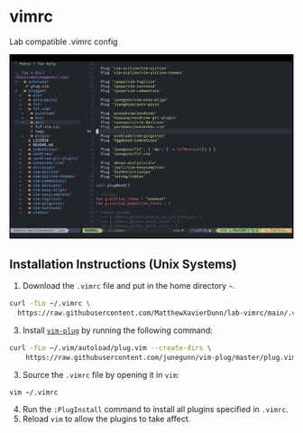 # vimrc
Lab compatible .vimrc config

![lab vimrc screenshot](/lab-vimrc.png)

## Installation Instructions (Unix Systems)

1. Download the `.vimrc` file and put in the home directory `~`.
```bash
curl -fLo ~/.vimrc \
  https://raw.githubusercontent.com/MatthewXavierDunn/lab-vimrc/main/.vimrc
```
3. Install [`vim-plug`](https://github.com/junegunn/vim-plug) by running the following command:
```bash
curl -fLo ~/.vim/autoload/plug.vim --create-dirs \
    https://raw.githubusercontent.com/junegunn/vim-plug/master/plug.vim
```
3. Source the `.vimrc` file by opening it in `vim`:
```bash
vim ~/.vimrc
```
4. Run the `:PlugInstall` command to install all plugins specified in `.vimrc`.
5. Reload `vim` to allow the plugins to take affect.
